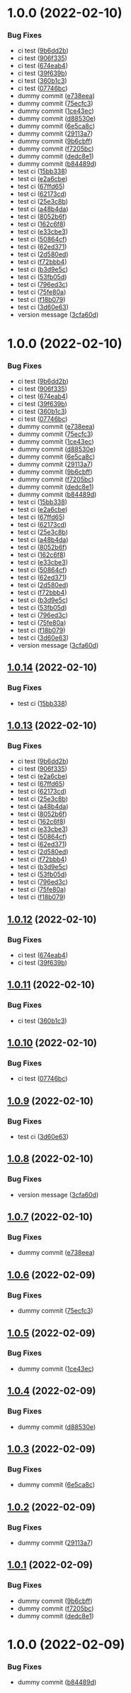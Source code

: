 # 1.0.0 (2022-02-10)


### Bug Fixes

* ci test ([9b6dd2b](https://github.com/nontangent/nx-ddd/commit/9b6dd2bff81b3e46fddf0f45092178c6db0f301f))
* ci test ([906f335](https://github.com/nontangent/nx-ddd/commit/906f335e51adfd0ae8eafc5ae313fa31bde05fa2))
* ci test ([674eab4](https://github.com/nontangent/nx-ddd/commit/674eab4a5cd26db743dfb22562e0a94f006ea9d9))
* ci test ([39f639b](https://github.com/nontangent/nx-ddd/commit/39f639b6a40aa4459d4441df6d019e2e2ed9168c))
* ci test ([360b1c3](https://github.com/nontangent/nx-ddd/commit/360b1c3814a5965da545321a8953bae89653e1f0))
* ci test ([07746bc](https://github.com/nontangent/nx-ddd/commit/07746bc4f135af554de315ef6ef7ea8c9b1fc3ff))
* dummy commit ([e738eea](https://github.com/nontangent/nx-ddd/commit/e738eea47e7d6c823a99f0144495644d220ab7a6))
* dummy commit ([75ecfc3](https://github.com/nontangent/nx-ddd/commit/75ecfc3e49b6d8d0a3c483b471ef402d9aba653e))
* dummy commit ([1ce43ec](https://github.com/nontangent/nx-ddd/commit/1ce43ecc21143d9f02e0b3715992a34c53f2d8b7))
* dummy commit ([d88530e](https://github.com/nontangent/nx-ddd/commit/d88530e4982a7b1cec6fbcbd857be81f78ddf018))
* dummy commit ([6e5ca8c](https://github.com/nontangent/nx-ddd/commit/6e5ca8c7dd84539c91298fe4fb016cb41816b290))
* dummy commit ([29113a7](https://github.com/nontangent/nx-ddd/commit/29113a78cc8ce6a2d6199c5319e0bcf922ecf964))
* dummy commit ([9b6cbff](https://github.com/nontangent/nx-ddd/commit/9b6cbff5a1ebfef3a13c970b84b89bcc2637c053))
* dummy commit ([f7205bc](https://github.com/nontangent/nx-ddd/commit/f7205bc654b6deaac32974ca5183f08e2cc50c00))
* dummy commit ([dedc8e1](https://github.com/nontangent/nx-ddd/commit/dedc8e120eddc5f6979260ddcb0c06377cd3d07a))
* dummy commit ([b84489d](https://github.com/nontangent/nx-ddd/commit/b84489def9a61a2f3cebd381bd1ee8d79d2bd2e5))
* test ci ([15bb338](https://github.com/nontangent/nx-ddd/commit/15bb3389fd24bb76158ab24c8302c8e8e4c9445a))
* test ci ([e2a6cbe](https://github.com/nontangent/nx-ddd/commit/e2a6cbe2243310db427315077d06772d54e7e4f4))
* test ci ([67ffd65](https://github.com/nontangent/nx-ddd/commit/67ffd657eb56a94ee2077801c4c368929618b54f))
* test ci ([62173cd](https://github.com/nontangent/nx-ddd/commit/62173cd7db21122e6689986b8b5e4ef81b1af219))
* test ci ([25e3c8b](https://github.com/nontangent/nx-ddd/commit/25e3c8b1ef0f85c248a16a881eab494274519f47))
* test ci ([a48b4da](https://github.com/nontangent/nx-ddd/commit/a48b4da2e3354faef54f7c69ed6468889c834651))
* test ci ([8052b6f](https://github.com/nontangent/nx-ddd/commit/8052b6f0aeccf55220e37efb5f55cae9d5c3c72a))
* test ci ([162c6f8](https://github.com/nontangent/nx-ddd/commit/162c6f88f8315a2cc63b6938e1b22bd754db9139))
* test ci ([e33cbe3](https://github.com/nontangent/nx-ddd/commit/e33cbe37eb8292530328de440c34822ed962ae36))
* test ci ([50864cf](https://github.com/nontangent/nx-ddd/commit/50864cf424e8990f24956265fb43f557f4bb1f42))
* test ci ([62ed371](https://github.com/nontangent/nx-ddd/commit/62ed371a0a429fd6ac33ace377b10ccd31cc2f98))
* test ci ([2d580ed](https://github.com/nontangent/nx-ddd/commit/2d580ed0ea10d18b169d04e6ff847e8e8a4f77a9))
* test ci ([f72bbb4](https://github.com/nontangent/nx-ddd/commit/f72bbb45aa09e8e5e252746a79627990e7991786))
* test ci ([b3d9e5c](https://github.com/nontangent/nx-ddd/commit/b3d9e5cfe83dc54183a1e248bb1644112bc05891))
* test ci ([53fb05d](https://github.com/nontangent/nx-ddd/commit/53fb05d46655fa447063d37e6532a00b9dea19fa))
* test ci ([796ed3c](https://github.com/nontangent/nx-ddd/commit/796ed3c1b6808438bcef5a91cd3d8ec782054dd5))
* test ci ([75fe80a](https://github.com/nontangent/nx-ddd/commit/75fe80a4c68514aee18022f834ee9994d72752fb))
* test ci ([f18b079](https://github.com/nontangent/nx-ddd/commit/f18b0792886cc590459ef64e26769367826399e8))
* test ci ([3d60e63](https://github.com/nontangent/nx-ddd/commit/3d60e635394f090e48da6b52df3a2573871e45b5))
* version message ([3cfa60d](https://github.com/nontangent/nx-ddd/commit/3cfa60d59b6414ea1904a69a91cf4d851c8c0f1e))

# 1.0.0 (2022-02-10)


### Bug Fixes

* ci test ([9b6dd2b](https://github.com/nontangent/nx-ddd/commit/9b6dd2bff81b3e46fddf0f45092178c6db0f301f))
* ci test ([906f335](https://github.com/nontangent/nx-ddd/commit/906f335e51adfd0ae8eafc5ae313fa31bde05fa2))
* ci test ([674eab4](https://github.com/nontangent/nx-ddd/commit/674eab4a5cd26db743dfb22562e0a94f006ea9d9))
* ci test ([39f639b](https://github.com/nontangent/nx-ddd/commit/39f639b6a40aa4459d4441df6d019e2e2ed9168c))
* ci test ([360b1c3](https://github.com/nontangent/nx-ddd/commit/360b1c3814a5965da545321a8953bae89653e1f0))
* ci test ([07746bc](https://github.com/nontangent/nx-ddd/commit/07746bc4f135af554de315ef6ef7ea8c9b1fc3ff))
* dummy commit ([e738eea](https://github.com/nontangent/nx-ddd/commit/e738eea47e7d6c823a99f0144495644d220ab7a6))
* dummy commit ([75ecfc3](https://github.com/nontangent/nx-ddd/commit/75ecfc3e49b6d8d0a3c483b471ef402d9aba653e))
* dummy commit ([1ce43ec](https://github.com/nontangent/nx-ddd/commit/1ce43ecc21143d9f02e0b3715992a34c53f2d8b7))
* dummy commit ([d88530e](https://github.com/nontangent/nx-ddd/commit/d88530e4982a7b1cec6fbcbd857be81f78ddf018))
* dummy commit ([6e5ca8c](https://github.com/nontangent/nx-ddd/commit/6e5ca8c7dd84539c91298fe4fb016cb41816b290))
* dummy commit ([29113a7](https://github.com/nontangent/nx-ddd/commit/29113a78cc8ce6a2d6199c5319e0bcf922ecf964))
* dummy commit ([9b6cbff](https://github.com/nontangent/nx-ddd/commit/9b6cbff5a1ebfef3a13c970b84b89bcc2637c053))
* dummy commit ([f7205bc](https://github.com/nontangent/nx-ddd/commit/f7205bc654b6deaac32974ca5183f08e2cc50c00))
* dummy commit ([dedc8e1](https://github.com/nontangent/nx-ddd/commit/dedc8e120eddc5f6979260ddcb0c06377cd3d07a))
* dummy commit ([b84489d](https://github.com/nontangent/nx-ddd/commit/b84489def9a61a2f3cebd381bd1ee8d79d2bd2e5))
* test ci ([15bb338](https://github.com/nontangent/nx-ddd/commit/15bb3389fd24bb76158ab24c8302c8e8e4c9445a))
* test ci ([e2a6cbe](https://github.com/nontangent/nx-ddd/commit/e2a6cbe2243310db427315077d06772d54e7e4f4))
* test ci ([67ffd65](https://github.com/nontangent/nx-ddd/commit/67ffd657eb56a94ee2077801c4c368929618b54f))
* test ci ([62173cd](https://github.com/nontangent/nx-ddd/commit/62173cd7db21122e6689986b8b5e4ef81b1af219))
* test ci ([25e3c8b](https://github.com/nontangent/nx-ddd/commit/25e3c8b1ef0f85c248a16a881eab494274519f47))
* test ci ([a48b4da](https://github.com/nontangent/nx-ddd/commit/a48b4da2e3354faef54f7c69ed6468889c834651))
* test ci ([8052b6f](https://github.com/nontangent/nx-ddd/commit/8052b6f0aeccf55220e37efb5f55cae9d5c3c72a))
* test ci ([162c6f8](https://github.com/nontangent/nx-ddd/commit/162c6f88f8315a2cc63b6938e1b22bd754db9139))
* test ci ([e33cbe3](https://github.com/nontangent/nx-ddd/commit/e33cbe37eb8292530328de440c34822ed962ae36))
* test ci ([50864cf](https://github.com/nontangent/nx-ddd/commit/50864cf424e8990f24956265fb43f557f4bb1f42))
* test ci ([62ed371](https://github.com/nontangent/nx-ddd/commit/62ed371a0a429fd6ac33ace377b10ccd31cc2f98))
* test ci ([2d580ed](https://github.com/nontangent/nx-ddd/commit/2d580ed0ea10d18b169d04e6ff847e8e8a4f77a9))
* test ci ([f72bbb4](https://github.com/nontangent/nx-ddd/commit/f72bbb45aa09e8e5e252746a79627990e7991786))
* test ci ([b3d9e5c](https://github.com/nontangent/nx-ddd/commit/b3d9e5cfe83dc54183a1e248bb1644112bc05891))
* test ci ([53fb05d](https://github.com/nontangent/nx-ddd/commit/53fb05d46655fa447063d37e6532a00b9dea19fa))
* test ci ([796ed3c](https://github.com/nontangent/nx-ddd/commit/796ed3c1b6808438bcef5a91cd3d8ec782054dd5))
* test ci ([75fe80a](https://github.com/nontangent/nx-ddd/commit/75fe80a4c68514aee18022f834ee9994d72752fb))
* test ci ([f18b079](https://github.com/nontangent/nx-ddd/commit/f18b0792886cc590459ef64e26769367826399e8))
* test ci ([3d60e63](https://github.com/nontangent/nx-ddd/commit/3d60e635394f090e48da6b52df3a2573871e45b5))
* version message ([3cfa60d](https://github.com/nontangent/nx-ddd/commit/3cfa60d59b6414ea1904a69a91cf4d851c8c0f1e))

## [1.0.14](https://github.com/nontangent/nx-ddd/compare/v1.0.13...v1.0.14) (2022-02-10)


### Bug Fixes

* test ci ([15bb338](https://github.com/nontangent/nx-ddd/commit/15bb3389fd24bb76158ab24c8302c8e8e4c9445a))

## [1.0.13](https://github.com/nontangent/nx-ddd/compare/v1.0.12...v1.0.13) (2022-02-10)


### Bug Fixes

* ci test ([9b6dd2b](https://github.com/nontangent/nx-ddd/commit/9b6dd2bff81b3e46fddf0f45092178c6db0f301f))
* ci test ([906f335](https://github.com/nontangent/nx-ddd/commit/906f335e51adfd0ae8eafc5ae313fa31bde05fa2))
* test ci ([e2a6cbe](https://github.com/nontangent/nx-ddd/commit/e2a6cbe2243310db427315077d06772d54e7e4f4))
* test ci ([67ffd65](https://github.com/nontangent/nx-ddd/commit/67ffd657eb56a94ee2077801c4c368929618b54f))
* test ci ([62173cd](https://github.com/nontangent/nx-ddd/commit/62173cd7db21122e6689986b8b5e4ef81b1af219))
* test ci ([25e3c8b](https://github.com/nontangent/nx-ddd/commit/25e3c8b1ef0f85c248a16a881eab494274519f47))
* test ci ([a48b4da](https://github.com/nontangent/nx-ddd/commit/a48b4da2e3354faef54f7c69ed6468889c834651))
* test ci ([8052b6f](https://github.com/nontangent/nx-ddd/commit/8052b6f0aeccf55220e37efb5f55cae9d5c3c72a))
* test ci ([162c6f8](https://github.com/nontangent/nx-ddd/commit/162c6f88f8315a2cc63b6938e1b22bd754db9139))
* test ci ([e33cbe3](https://github.com/nontangent/nx-ddd/commit/e33cbe37eb8292530328de440c34822ed962ae36))
* test ci ([50864cf](https://github.com/nontangent/nx-ddd/commit/50864cf424e8990f24956265fb43f557f4bb1f42))
* test ci ([62ed371](https://github.com/nontangent/nx-ddd/commit/62ed371a0a429fd6ac33ace377b10ccd31cc2f98))
* test ci ([2d580ed](https://github.com/nontangent/nx-ddd/commit/2d580ed0ea10d18b169d04e6ff847e8e8a4f77a9))
* test ci ([f72bbb4](https://github.com/nontangent/nx-ddd/commit/f72bbb45aa09e8e5e252746a79627990e7991786))
* test ci ([b3d9e5c](https://github.com/nontangent/nx-ddd/commit/b3d9e5cfe83dc54183a1e248bb1644112bc05891))
* test ci ([53fb05d](https://github.com/nontangent/nx-ddd/commit/53fb05d46655fa447063d37e6532a00b9dea19fa))
* test ci ([796ed3c](https://github.com/nontangent/nx-ddd/commit/796ed3c1b6808438bcef5a91cd3d8ec782054dd5))
* test ci ([75fe80a](https://github.com/nontangent/nx-ddd/commit/75fe80a4c68514aee18022f834ee9994d72752fb))
* test ci ([f18b079](https://github.com/nontangent/nx-ddd/commit/f18b0792886cc590459ef64e26769367826399e8))

## [1.0.12](https://github.com/nontangent/nx-ddd/compare/v1.0.11...v1.0.12) (2022-02-10)


### Bug Fixes

* ci test ([674eab4](https://github.com/nontangent/nx-ddd/commit/674eab4a5cd26db743dfb22562e0a94f006ea9d9))
* ci test ([39f639b](https://github.com/nontangent/nx-ddd/commit/39f639b6a40aa4459d4441df6d019e2e2ed9168c))

## [1.0.11](https://github.com/nontangent/nx-ddd/compare/v1.0.10...v1.0.11) (2022-02-10)


### Bug Fixes

* ci test ([360b1c3](https://github.com/nontangent/nx-ddd/commit/360b1c3814a5965da545321a8953bae89653e1f0))

## [1.0.10](https://github.com/nontangent/nx-ddd/compare/v1.0.9...v1.0.10) (2022-02-10)


### Bug Fixes

* ci test ([07746bc](https://github.com/nontangent/nx-ddd/commit/07746bc4f135af554de315ef6ef7ea8c9b1fc3ff))

## [1.0.9](https://github.com/nontangent/nx-ddd/compare/v1.0.8...v1.0.9) (2022-02-10)


### Bug Fixes

* test ci ([3d60e63](https://github.com/nontangent/nx-ddd/commit/3d60e635394f090e48da6b52df3a2573871e45b5))

## [1.0.8](https://github.com/nontangent/nx-ddd/compare/v1.0.7...v1.0.8) (2022-02-10)


### Bug Fixes

* version message ([3cfa60d](https://github.com/nontangent/nx-ddd/commit/3cfa60d59b6414ea1904a69a91cf4d851c8c0f1e))

## [1.0.7](https://github.com/nontangent/nx-ddd/compare/v1.0.6...v1.0.7) (2022-02-10)


### Bug Fixes

* dummy commit ([e738eea](https://github.com/nontangent/nx-ddd/commit/e738eea47e7d6c823a99f0144495644d220ab7a6))

## [1.0.6](https://github.com/nontangent/nx-ddd/compare/v1.0.5...v1.0.6) (2022-02-09)


### Bug Fixes

* dummy commit ([75ecfc3](https://github.com/nontangent/nx-ddd/commit/75ecfc3e49b6d8d0a3c483b471ef402d9aba653e))

## [1.0.5](https://github.com/nontangent/nx-ddd/compare/v1.0.4...v1.0.5) (2022-02-09)


### Bug Fixes

* dummy commit ([1ce43ec](https://github.com/nontangent/nx-ddd/commit/1ce43ecc21143d9f02e0b3715992a34c53f2d8b7))

## [1.0.4](https://github.com/nontangent/nx-ddd/compare/v1.0.3...v1.0.4) (2022-02-09)


### Bug Fixes

* dummy commit ([d88530e](https://github.com/nontangent/nx-ddd/commit/d88530e4982a7b1cec6fbcbd857be81f78ddf018))

## [1.0.3](https://github.com/nontangent/nx-ddd/compare/v1.0.2...v1.0.3) (2022-02-09)


### Bug Fixes

* dummy commit ([6e5ca8c](https://github.com/nontangent/nx-ddd/commit/6e5ca8c7dd84539c91298fe4fb016cb41816b290))

## [1.0.2](https://github.com/nontangent/nx-ddd/compare/v1.0.1...v1.0.2) (2022-02-09)


### Bug Fixes

* dummy commit ([29113a7](https://github.com/nontangent/nx-ddd/commit/29113a78cc8ce6a2d6199c5319e0bcf922ecf964))

## [1.0.1](https://github.com/nontangent/nx-ddd/compare/v1.0.0...v1.0.1) (2022-02-09)


### Bug Fixes

* dummy commit ([9b6cbff](https://github.com/nontangent/nx-ddd/commit/9b6cbff5a1ebfef3a13c970b84b89bcc2637c053))
* dummy commit ([f7205bc](https://github.com/nontangent/nx-ddd/commit/f7205bc654b6deaac32974ca5183f08e2cc50c00))
* dummy commit ([dedc8e1](https://github.com/nontangent/nx-ddd/commit/dedc8e120eddc5f6979260ddcb0c06377cd3d07a))

# 1.0.0 (2022-02-09)


### Bug Fixes

* dummy commit ([b84489d](https://github.com/nontangent/nx-ddd/commit/b84489def9a61a2f3cebd381bd1ee8d79d2bd2e5))
